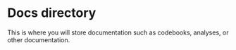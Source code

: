 # Docs directory

This is where you will store documentation such as codebooks, analyses, or other documentation. 